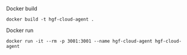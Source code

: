Docker build

```
docker build -t hgf-cloud-agent .
```

Docker run

```
docker run -it --rm -p 3001:3001 --name hgf-cloud-agent hgf-cloud-agent
```
